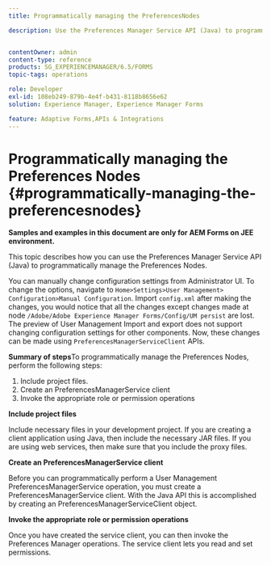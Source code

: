 ```yaml
---
title: Programmatically managing the PreferencesNodes

description: Use the Preferences Manager Service API (Java) to programmatically manage the Preferences Nodes.


contentOwner: admin
content-type: reference
products: SG_EXPERIENCEMANAGER/6.5/FORMS
topic-tags: operations

role: Developer
exl-id: 108eb249-879b-4e4f-b431-8118b8656e62
solution: Experience Manager, Experience Manager Forms

feature: Adaptive Forms,APIs & Integrations
---
```

# Programmatically managing the Preferences Nodes {#programmatically-managing-the-preferencesnodes} 

**Samples and examples in this document are only for AEM Forms on JEE environment.**

This topic describes how you can use the Preferences Manager Service API (Java) to programmatically manage the Preferences Nodes.

You can manually change configuration settings from Administrator UI. To change the options, navigate to `Home>Settings>User Management> Configuration>Manual Configuration`. Import `config.xml` after making the changes, you would notice that all the changes except changes made at node `/Adobe/Adobe Experience Manager Forms/Config/UM persist` are lost. The preview of User Management Import and export does not support changing configuration settings for other components. Now, these changes can be made using `PreferencesManagerServiceClient` APIs.

**Summary of steps**To programmatically manage the Preferences Nodes, perform the following steps:

1. Include project files.
1. Create an PreferencesManagerService client
1. Invoke the appropriate role or permission operations

**Include project files**

Include necessary files in your development project. If you are creating a client application using Java, then include the necessary JAR files. If you are using web services, then make sure that you include the proxy files.

**Create an PreferencesManagerService client**

Before you can programmatically perform a User Management PreferencesManagerService operation, you must create a PreferencesManagerService client. With the Java API this is accomplished by creating an PreferencesManagerServiceClient object.

**Invoke the appropriate role or permission operations**

Once you have created the service client, you can then invoke the Preferences Manager operations. The service client lets you read and set permissions.
